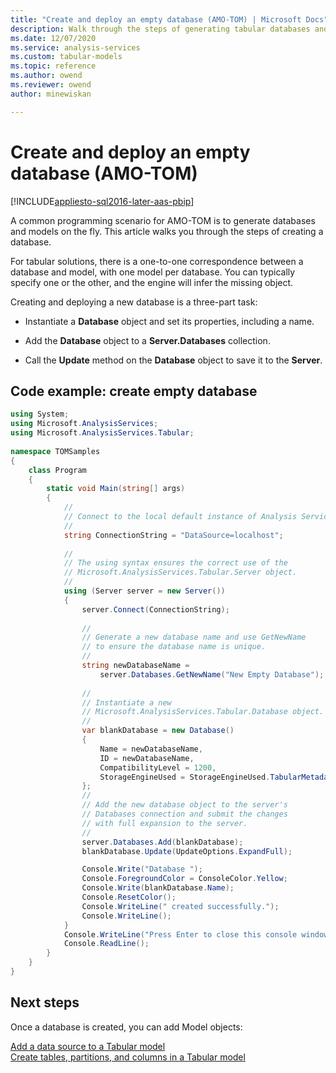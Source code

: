 ```yaml
---
title: "Create and deploy an empty database (AMO-TOM) | Microsoft Docs"
description: Walk through the steps of generating tabular databases and corresponding models on the fly using AMO-TOM.
ms.date: 12/07/2020
ms.service: analysis-services
ms.custom: tabular-models
ms.topic: reference
ms.author: owend
ms.reviewer: owend
author: minewiskan

---
```

# Create and deploy an empty database (AMO-TOM)

[!INCLUDE[appliesto-sql2016-later-aas-pbip](../includes/appliesto-sql2016-later-aas-pbip.md)]

A common programming scenario for AMO-TOM is to generate databases and models on the fly. This article walks you through the steps of creating a database.

For tabular solutions, there is a one-to-one correspondence between a database and model, with one model per database. You can typically specify one or the other, and the engine will infer the missing object.

Creating and deploying a new database is a three-part task:

* Instantiate a **Database** object and set its properties, including a name.

* Add the **Database** object to a **Server.Databases** collection.

* Call the **Update** method on the **Database** object to save it to the **Server**.

## Code example: create empty database

```csharp
using System; 
using Microsoft.AnalysisServices; 
using Microsoft.AnalysisServices.Tabular; 
 
namespace TOMSamples 
{ 
    class Program 
    { 
        static void Main(string[] args) 
        { 
            // 
            // Connect to the local default instance of Analysis Services 
            // 
            string ConnectionString = "DataSource=localhost"; 
 
            // 
            // The using syntax ensures the correct use of the 
            // Microsoft.AnalysisServices.Tabular.Server object. 
            // 
            using (Server server = new Server()) 
            { 
                server.Connect(ConnectionString); 
 
                // 
                // Generate a new database name and use GetNewName 
                // to ensure the database name is unique. 
                // 
                string newDatabaseName = 
                    server.Databases.GetNewName("New Empty Database"); 
 
                // 
                // Instantiate a new  
                // Microsoft.AnalysisServices.Tabular.Database object. 
                // 
                var blankDatabase = new Database() 
                { 
                    Name = newDatabaseName, 
                    ID = newDatabaseName, 
                    CompatibilityLevel = 1200, 
                    StorageEngineUsed = StorageEngineUsed.TabularMetadata, 
                }; 
                // 
                // Add the new database object to the server's  
                // Databases connection and submit the changes 
                // with full expansion to the server. 
                // 
                server.Databases.Add(blankDatabase); 
                blankDatabase.Update(UpdateOptions.ExpandFull); 

                Console.Write("Database "); 
                Console.ForegroundColor = ConsoleColor.Yellow; 
                Console.Write(blankDatabase.Name); 
                Console.ResetColor(); 
                Console.WriteLine(" created successfully."); 
                Console.WriteLine(); 
            } 
            Console.WriteLine("Press Enter to close this console window."); 
            Console.ReadLine(); 
        } 
    } 
} 
```

## Next steps

Once a database is created, you can add Model objects:

[Add a data source to a Tabular model](add-a-data-source-to-tabular-model-analysis-services-amo-tom.md)  
[Create tables, partitions, and columns in a Tabular model](create-tables-partitions-and-columns-in-a-tabular-model.md)
